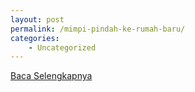 ```yaml
---
layout: post
permalink: /mimpi-pindah-ke-rumah-baru/
categories:
    - Uncategorized
---
```


[Baca Selengkapnya](/08)